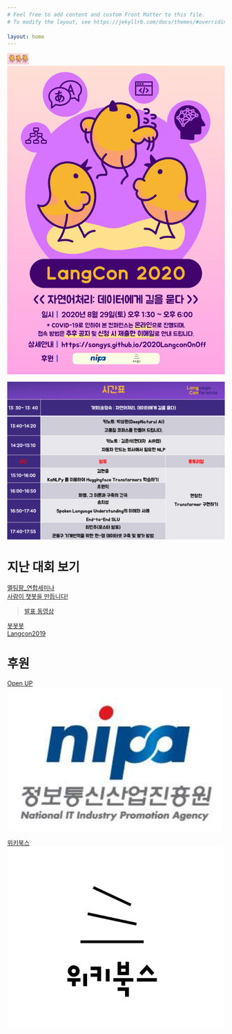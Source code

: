 ```yaml
---
# Feel free to add content and custom Front Matter to this file.
# To modify the layout, see https://jekyllrb.com/docs/themes/#overriding-theme-defaults

layout: home
---
```


<img src="./pic/wug.png" width="50"><BR>
<img src="./pic/poster_new.png" width="720"><BR>


      

                            
                       
<img src="./pic/time.png" width="1000"><BR>                           



# 지난 대회 보기          
[멜팅팡_연합세미나](https://www.onoffmix.com/event/110570)                   
[사람이 챗봇을 만듭니다!](https://www.onoffmix.com/event/124842)            
 >[발표 동영상](https://www.youtube.com/playlist?list=PLqkITFr6P-oRQu0OJCIqHuff-ubbCkWlL)                   

[봇봇봇](https://www.onoffmix.com/event/89407)          
[Langcon2019](https://songys.github.io/2019LangCon/)



# 후원                       

[Open UP](https://www.oss.kr/)            
<img src="./pic/nipa1.png" width="500"><BR>     

            
[위키북스](http://wikibook.co.kr/)  
![위키북스](./pic/wiki.png)                               

                                        


